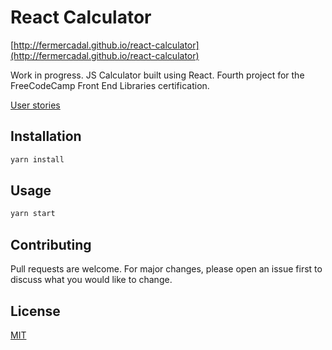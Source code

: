 # React Calculator

[http://fermercadal.github.io/react-calculator](http://fermercadal.github.io/react-calculator)

Work in progress. JS Calculator built using React. Fourth project for the FreeCodeCamp Front End Libraries certification.

[User stories](https://www.freecodecamp.org/learn/front-end-libraries/front-end-libraries-projects/build-a-javascript-calculator)



## Installation

```bash
yarn install
```

## Usage

```bash
yarn start
```

## Contributing
Pull requests are welcome. For major changes, please open an issue first to discuss what you would like to change.

## License
[MIT](https://choosealicense.com/licenses/mit/)